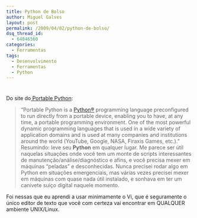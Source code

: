 ```yaml
---
title: Python de Bolso
author: Miguel Galves
layout: post
permalink: /2009/04/02/python-de-bolso/
dsq_thread_id:
  - 64846560
categories:
  - Ferramentas
tags:
  - Desenvolvimento
  - Ferramentas
  - Python
---
```

# 

Do site do[ Portable Python][1]: 
> “Portable Python is a [Python®][2] programming language preconfigured to run directly from a portable device, enabling you to have, at any time, a portable programming environment. One of the most powerful dynamic programming languages that is used in a wide variety of application domains and is used at many companies and institutions around the world (YouTube, Google, NASA, Firaxis Games, etc.).” Resumindo: leve seu **Python** em qualquer lugar. Me parece ser útil naquelas situações onde você tem um monte de scripts interessantes de manutenção/análise/diagnóstico e afins, e você precisa mexer em máquinas “peladas” e desconhecidas. Nunca precisei rodar algo em Python em situações emergenciais, mas várias vezes precisei mexer em máquinas com quase nada útil instalado, e sonhava em ter um canivete suiço digital naquele momento.

 [1]: http://www.portablepython.com/
 [2]: http://www.python.org/

Foi nessas que eu aprendi a usar minimamente o Vi, que é seguramente o único editor de texto que você com certeza vai encontrar em QUALQUER ambiente UNIX/Linux.